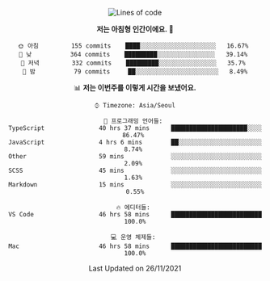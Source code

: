 <div align='center'>
 
<!--START_SECTION:waka-->
![Lines of code](https://img.shields.io/badge/%EC%A0%80%EB%8A%94%20%EC%97%AC%ED%83%9C%EA%B9%8C%EC%A7%80%20-63292%20%EC%A4%84%EC%9D%98%20%EC%BD%94%EB%93%9C%EB%A5%BC%20%EC%9E%91%EC%84%B1%ED%96%88%EC%96%B4%EC%9A%94.-blue)

**저는 아침형 인간이에요. 🐤** 

```text
🌞 아침         155 commits    ████░░░░░░░░░░░░░░░░░░░░░   16.67% 
🌆 낮　         364 commits    █████████░░░░░░░░░░░░░░░░   39.14% 
🌃 저녁         332 commits    █████████░░░░░░░░░░░░░░░░   35.7% 
🌙 밤　         79 commits     ██░░░░░░░░░░░░░░░░░░░░░░░   8.49%

```


📊 **저는 이번주를 이렇게 시간을 보냈어요.** 

```text
⌚︎ Timezone: Asia/Seoul

💬 프로그래밍 언어들: 
TypeScript               40 hrs 37 mins      █████████████████████░░░░   86.47% 
JavaScript               4 hrs 6 mins        ██░░░░░░░░░░░░░░░░░░░░░░░   8.74% 
Other                    59 mins             ░░░░░░░░░░░░░░░░░░░░░░░░░   2.09% 
SCSS                     45 mins             ░░░░░░░░░░░░░░░░░░░░░░░░░   1.63% 
Markdown                 15 mins             ░░░░░░░░░░░░░░░░░░░░░░░░░   0.55%

🔥 에디터들: 
VS Code                  46 hrs 58 mins      █████████████████████████   100.0%

💻 운영 체제들: 
Mac                      46 hrs 58 mins      █████████████████████████   100.0%

```


 Last Updated on 26/11/2021
<!--END_SECTION:waka-->
 </div>
<!---
Emewjin/Emewjin is a ✨ special ✨ repository because its `README.md` (this file) appears on your GitHub profile.
You can click the Preview link to take a look at your changes.
--->
